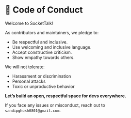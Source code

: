 # 💬 Code of Conduct

Welcome to SocketTalk!

As contributors and maintainers, we pledge to:

- Be respectful and inclusive.
- Use welcoming and inclusive language.
- Accept constructive criticism.
- Show empathy towards others.

We will not tolerate:

- Harassment or discrimination
- Personal attacks
- Toxic or unproductive behavior

**Let’s build an open, respectful space for devs everywhere.**

If you face any issues or misconduct, reach out to `sandipghosh0801@gmail.com`.

